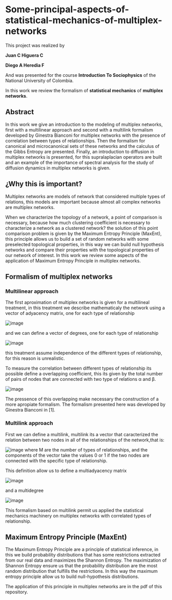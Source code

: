 # Some-principal-aspects-of-statistical-mechanics-of-multiplex-networks

This project was realized by 

**Juan C Higuera C**

**Diego A Heredia F**

And was presented for the course **Introduction To Sociophysics** of the National University of Colombia.

In this work we review the formalism of **statistical mechanics** of **multiplex networks**.

## Abstract
In this work we give an introduction to the modeling of multiplex networks, first with a multilinear approach and second with a multilink formalism developed by Ginestra Bianconi for multiplex networks with the presence of correlation between types of relationships. Then the formalism for canonical and microcanonical sets of these networks  and the calculus of the Gibbs Entropy are presented. Finally, an introduction to diffusion in multiplex networks is presented, for this supralaplacian operators are built and an example of the importance of spectral analysis for the study of diffusion dynamics in multiplex networks is given.

## ¿Why this is important? 
Multiplex networks are models of network that considered multiple types of relations, this models are important because almost all complex networks are multiplex networks.

When we characterize the topology of a network, a point of comparison is necessary, because how much clustering coefficient is necessary to characterize a network as a clustered network? the solution of this point comparison problem is given by the Maximum Entropy Principle (MaxEnt), this principle allows us to build a set of random networks with some preselected topological properties, in this way we can build null hypothesis networks and compare their properties with the topological properties of our network of interest. In this work we review some aspects of the application of Maximum Entropy Principle in multiplex networks.

## Formalism of multiplex networks 

### Multilinear approach

The first aproximation of multiplex networks is given for a multilineal treatment, in this treatment we describe mathematicaly the network using a vector of adyacency matrix, one for each type of relationship

![image](https://github.com/JuanHigueraC/Some-principal-aspects-of-statistical-mechanics-of-multiplex-networks/blob/657ba3a3eec1eb8752ca714aaf9cccce428689b2/Images/adyacencia.PNG)

and we can define a vector of degrees, one for each type of relationship

![image](https://github.com/JuanHigueraC/Some-principal-aspects-of-statistical-mechanics-of-multiplex-networks/blob/0b6681326849f93a8b0105454703b4532ee8c12c/Images/grado.PNG)

this treatment assume independence of the different types of relationship, for this reason is unrealistic. 

To measure the correlation between different types of relationship its possible define a overlapping coefficient, this its given by the total number of pairs of nodes that are connected with two type of relations 	&alpha; and &beta;.

![image](https://github.com/JuanHigueraC/Some-principal-aspects-of-statistical-mechanics-of-multiplex-networks/blob/0b6681326849f93a8b0105454703b4532ee8c12c/Images/sobrelapamiento.PNG)

The pressence of this overlapping make necessary the construction of a more apropiate formalism. The formalism presented here was developed by Ginestra Bianconi in [1].

### Multilink approach
First we can define a multilink, multilink its a vector that caracterized the relation between two nodes in all of the relationships of the network,that is:

![image](https://github.com/JuanHigueraC/Some-principal-aspects-of-statistical-mechanics-of-multiplex-networks/blob/a3a7e2d11260476c6480e7d01854844e144b4916/Images/multilink.PNG)
where M are the number of types of relationships, and the components of the vector take the values 0 or 1 if the two nodes are connected with the specific type of relationship.

This definition allow us to define a multiadyacency matrix

![image](https://github.com/JuanHigueraC/Some-principal-aspects-of-statistical-mechanics-of-multiplex-networks/blob/a3a7e2d11260476c6480e7d01854844e144b4916/Images/multiadyacencia.PNG)

and a multidegree

![image](https://github.com/JuanHigueraC/Some-principal-aspects-of-statistical-mechanics-of-multiplex-networks/blob/a3a7e2d11260476c6480e7d01854844e144b4916/Images/multigrado.PNG)

This formalism based on multilink permit us applied the statistical mechanics machinery on multiplex networks with correlated types of relationship.

## Maximum Entropy Principle (MaxEnt)
The Maximum Entropy Principle are a principle of statistical inference, in this we build probability distributions that has some restrictions extracted from our real data and maximizes the Shannon Entropy. The maximization of Shannon Entropy ensure us that the probability distribution are the most random distribution that fulfills the restrictions. In this way the maximum entropy principle allow us to build null-hypothesis distributions.

The application of this principle in multiplex networks are in the pdf of this repository.

